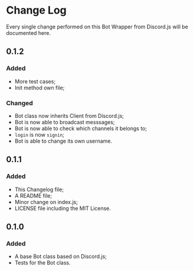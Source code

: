 # Change Log

Every single change performed on this Bot Wrapper from Discord.js will be documented here.

## 0.1.2
### Added
- More test cases;
- Init method own file;
### Changed
- Bot class now inherits Client from Discord.js;
- Bot is now able to broadcast messsages;
- Bot is now able to check which channels it belongs to;
- `login` is now `signin`;
- Bot is able to change its own username.

## 0.1.1
### Added
- This Changelog file;
- A README file;
- Minor change on index.js;
- LICENSE file including the MIT License.

## 0.1.0
### Added
- A base Bot class based on Discord.js;
- Tests for the Bot class.
